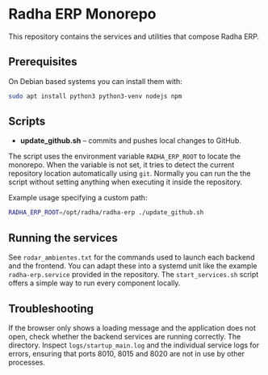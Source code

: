 # Radha ERP Monorepo

This repository contains the services and utilities that compose Radha ERP.

## Prerequisites

On Debian based systems you can install them with:
```bash
sudo apt install python3 python3-venv nodejs npm
```


## Scripts

- **update_github.sh** – commits and pushes local changes to GitHub.

The script uses the environment variable `RADHA_ERP_ROOT` to locate the
monorepo. When the variable is not set, it tries to detect the current
repository location automatically using `git`. Normally you can run the
the script without setting anything when executing it inside the repository.

Example usage specifying a custom path:

```bash
RADHA_ERP_ROOT=/opt/radha/radha-erp ./update_github.sh
```

## Running the services
See `rodar_ambientes.txt` for the commands used to launch each backend and the frontend. You can adapt these into a systemd unit like the example `radha-erp.service` provided in the repository.
The `start_services.sh` script offers a simple way to run every component locally.


## Troubleshooting

If the browser only shows a loading message and the application does not open,
check whether the backend services are running correctly. The
directory. Inspect `logs/startup_main.log` and the individual service logs for
errors, ensuring that ports 8010, 8015 and 8020 are not in use by other
processes.
